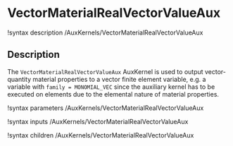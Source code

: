 # VectorMaterialRealVectorValueAux

!syntax description /AuxKernels/VectorMaterialRealVectorValueAux

## Description

The `VectorMaterialRealVectorValueAux` AuxKernel is used to output
vector-quantity material properties to a vector finite element variable, e.g. a
variable with `family = MONOMIAL_VEC` since the auxiliary kernel has to be
executed on elements due to the elemental nature of material properties.

!syntax parameters /AuxKernels/VectorMaterialRealVectorValueAux

!syntax inputs /AuxKernels/VectorMaterialRealVectorValueAux

!syntax children /AuxKernels/VectorMaterialRealVectorValueAux
